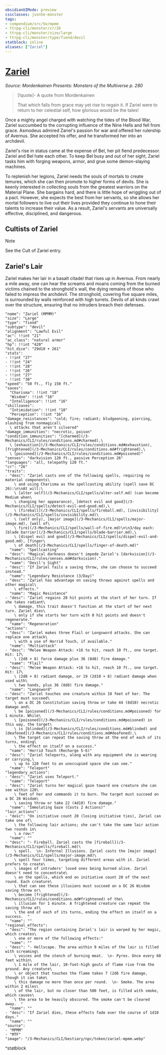 ```yaml
---
obsidianUIMode: preview
cssclasses: json5e-monster
tags:
- compendium/src/5e/mpmm
- ttrpg-cli/monster/cr/26
- ttrpg-cli/monster/size/large
- ttrpg-cli/monster/type/fiend/devil
statblock: inline
aliases: ["Zariel"]
---
```

# [Zariel](3-Mechanics\CLI\bestiary\npc/zariel-mpmm.md)
*Source: Mordenkainen Presents: Monsters of the Multiverse p. 280*  

> [!quote]- A quote from Mordenkainen  
> 
> That which falls from grace may yet rise to regain it. If Zariel were to return to her celestial self, how glorious would be the tales!

Once a mighty angel charged with watching the tides of the Blood War, Zariel succumbed to the corrupting influence of the Nine Hells and fell from grace. Asmodeus admired Zariel's passion for war and offered her rulership of Avernus. She accepted his offer, and he transformed her into an archdevil.

Zariel's rise in status came at the expense of Bel, her pit fiend predecessor. Zariel and Bel hate each other. To keep Bel busy and out of her sight, Zariel tasks him with forging weapons, armor, and grue some demon-slaying machines.

To replenish her legions, Zariel needs the souls of mortals to create lemures, which she can then promote to higher forms of devils. She is keenly interested in collecting souls from the greatest warriors on the Material Plane. She bargains hard, and there is little hope of wriggling out of a pact. However, she expects the best from her servants, so she allows her mortal followers to live out their lives provided they continue to hone their talents to increase their value. As a result, Zariel's servants are universally effective, disciplined, and dangerous.

## Cultists of Zariel

> [!note]
> See the Cult of Zariel entry.

## Zariel's Lair

Zariel makes her lair in a basalt citadel that rises up in Avernus. From nearly a mile away, one can hear the screams and moans coming from the burned victims chained to the stronghold's wall, the dying remains of those who failed to impress the archdevil. The stronghold, covering five square miles, is surrounded by walls reinforced with high turrets. Devils of all kinds crawl over the structure, ensuring that no intruders breach their defenses.

```statblock
"name": "Zariel (MPMM)"
"size": "Large"
"type": "fiend"
"subtype": "devil"
"alignment": "Lawful Evil"
"ac": !!int "21"
"ac_class": "natural armor"
"hp": !!int "420"
"hit_dice": "29d10 + 261"
"stats":
- !!int "27"
- !!int "24"
- !!int "28"
- !!int "26"
- !!int "27"
- !!int "30"
"speed": "50 ft., fly 150 ft."
"saves":
  "Charisma": !!int "18"
  "Wisdom": !!int "16"
  "Intelligence": !!int "16"
"skillsaves":
  "Intimidation": !!int "18"
  "Perception": !!int "16"
"damage_resistances": "cold; fire; radiant; bludgeoning, piercing, slashing from nonmagical\
  \ attacks that aren't silvered"
"damage_immunities": "necrotic, poison"
"condition_immunities": "[charmed](/3-Mechanics/CLI/rules/conditions.md#charmed),\
  \ [exhaustion](/3-Mechanics/CLI/rules/conditions.md#exhaustion), [frightened](/3-Mechanics/CLI/rules/conditions.md#frightened),\
  \ [poisoned](/3-Mechanics/CLI/rules/conditions.md#poisoned)"
"senses": "darkvision 120 ft., passive Perception 26"
"languages": "all, telepathy 120 ft."
"cr": "26"
"traits":
- "desc": "Zariel casts one of the following spells, requiring no material components\
    \ and using Charisma as the spellcasting ability (spell save DC 26):\n\nAt will:\
    \ [alter self](/3-Mechanics/CLI/spells/alter-self.md) (can become Medium when\
    \ changing her appearance), [detect evil and good](/3-Mechanics/CLI/spells/detect-evil-and-good.md),\
    \ [fireball](/3-Mechanics/CLI/spells/fireball.md), [invisibility](/3-Mechanics/CLI/spells/invisibility.md)\
    \ (self only), [major image](/3-Mechanics/CLI/spells/major-image.md), [wall of\
    \ fire](/3-Mechanics/CLI/spells/wall-of-fire.md)\n\n3/day each: [blade barrier](/3-Mechanics/CLI/spells/blade-barrier.md),\
    \ [dispel evil and good](/3-Mechanics/CLI/spells/dispel-evil-and-good.md), [finger\
    \ of death](/3-Mechanics/CLI/spells/finger-of-death.md)"
  "name": "Spellcasting"
- "desc": "Magical darkness doesn't impede Zariel's [darkvision](/3-Mechanics/CLI/rules/senses.md#darkvision)."
  "name": "Devil's Sight"
- "desc": "If Zariel fails a saving throw, she can choose to succeed instead."
  "name": "Legendary Resistance (3/Day)"
- "desc": "Zariel has advantage on saving throws against spells and other magical\
    \ effects."
  "name": "Magic Resistance"
- "desc": "Zariel regains 20 hit points at the start of her turn. If she takes radiant\
    \ damage, this trait doesn't function at the start of her next turn. Zariel dies\
    \ only if she starts her turn with 0 hit points and doesn't regenerate."
  "name": "Regeneration"
"actions":
- "desc": "Zariel makes three Flail or Longsword attacks. She can replace one attack\
    \ with a use of Horrid Touch, if available."
  "name": "Multiattack"
- "desc": "Melee Weapon Attack: +16 to hit, reach 10 ft., one target. Hit: 17\
    \ (2d8 + 8) force damage plus 36 (8d8) fire damage."
  "name": "Flail"
- "desc": "Melee Weapon Attack: +16 to hit, reach 10 ft., one target. Hit: 17\
    \ (2d8 + 8) radiant damage, or 19 (2d10 + 8) radiant damage when used with\
    \ two hands, plus 36 (8d8) fire damage."
  "name": "Longsword"
- "desc": "Zariel touches one creature within 10 feet of her. The target must succeed\
    \ on a DC 26 Constitution saving throw or take 44 (8d10) necrotic damage and\
    \ be [poisoned](/3-Mechanics/CLI/rules/conditions.md#poisoned) for 1 minute. While\
    \ [poisoned](/3-Mechanics/CLI/rules/conditions.md#poisoned) in this way, the target\
    \ is [blinded](/3-Mechanics/CLI/rules/conditions.md#blinded) and [deafened](/3-Mechanics/CLI/rules/conditions.md#deafened).\
    \ The target can repeat the saving throw at the end of each of its turns, ending\
    \ the effect on itself on a success."
  "name": "Horrid Touch (Recharge 5-6)"
- "desc": "Zariel teleports, along with any equipment she is wearing or carrying,\
    \ up to 120 feet to an unoccupied space she can see."
  "name": "Teleport"
"legendary_actions":
- "desc": "Zariel uses Teleport."
  "name": "Teleport"
- "desc": "Zariel turns her magical gaze toward one creature she can see within 120\
    \ feet of her and commands it to burn. The target must succeed on a DC 26 Wisdom\
    \ saving throw or take 22 (4d10) fire damage."
  "name": "Immolating Gaze (Costs 2 Actions)"
"lair_actions":
- "desc": "On initiative count 20 (losing initiative ties), Zariel can take one of\
    \ the following lair actions; she can't take the same lair action two rounds in\
    \ a row:"
  "name": ""
- "desc": "- Fireball. Zariel casts the [fireball](/3-Mechanics/CLI/spells/fireball.md)\
    \ spell.  \n- Infernal Illusions. Zariel casts the [major image](/3-Mechanics/CLI/spells/major-image.md)\
    \ spell four times, targeting different areas with it. Zariel prefers to create\
    \ images of intruders' loved ones being burned alive. Zariel doesn't need to concentrate\
    \ on the spells, which end on initiative count 20 of the next round. Each creature\
    \ that can see these illusions must succeed on a DC 26 Wisdom saving throw or\
    \ become [frightened](/3-Mechanics/CLI/rules/conditions.md#frightened) of the\
    \ illusion for 1 minute. A frightened creature can repeat the saving throw at\
    \ the end of each of its turns, ending the effect on itself on a success.  "
  "name": ""
"regional_effects":
- "desc": "The region containing Zariel's lair is warped by her magic, which creates\
    \ one or more of the following effects:"
  "name": ""
- "desc": "- Hellscape. The area within 9 miles of the lair is filled with screaming\
    \ voices and the stench of burning meat.  \n- Pyres. Once every 60 feet within\
    \ 1 mile of the lair, 10-foot-high gouts of flame rise from the ground. Any creature\
    \ or object that touches the flame takes 7 (2d6 fire damage, though it can take\
    \ this damage no more than once per round.  \n- Smoke. The area within 2 miles\
    \ of the lair, but no closer than 500 feet, is filled with smoke, which causes\
    \ the area to be heavily obscured. The smoke can't be cleared away.  "
  "name": ""
- "desc": "If Zariel dies, these effects fade over the course of 1d10 days."
  "name": ""
"source":
- "MPMM"
- "MTF"
"image": "/3-Mechanics/CLI/bestiary/npc/token/zariel-mpmm.webp"
```
^statblock